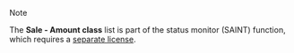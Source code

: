 <!-- markdownlint-disable-file MD041 -->
> [!NOTE]
> The **Sale - Amount class** list is part of the status monitor (SAINT) function, which requires a [separate license][1].

<!-- Referenced links -->
[1]: ../../../../admin/license/learn/index.md

